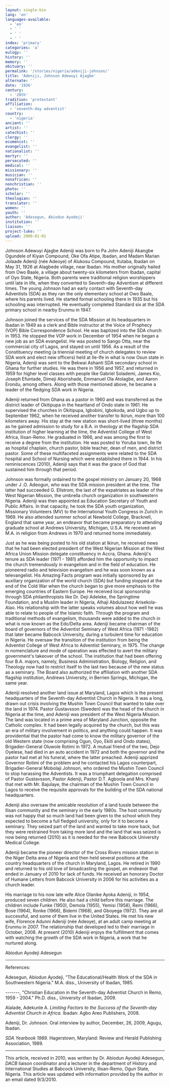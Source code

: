 ```yaml
---
layout: single-bio
lang: 'en'
languages-available:
  - 'en'
  - ' '
  - ' '
  - ' '
index: 'primary'
categories: 'a'
eulogy: ''
history: ''
memory: ''
obituary: ''
permalink: '/stories/nigeria/adeniji-johnson/'
title: 'Adeniji, Johnson Adewuyi Ajagbe'
alternate: ''
date: '1926'
century:
  - '20th'
tradition: 'protestant'
affiliation:
  - 'seventh-day adventist'
country:
  - 'nigeria'
ancient: ''
artist: ''
catechist: ''
clergy: ''
ecumenist: ''
evangelist: ''
nationalist: ''
martyr: ''
persecuted: ''
medical: ''
missionary: ''
musician: ''
nonafrican: ''
nonchristian: ''
photo: ''
scholar: ''
theologian: ''
translator: ''
women: ''
youth: ''
author: 'Adesegun, Abiodun Ayodeji'
institution: ''
liaison: ''
project-luke: ''
upload: 2000-01-01
---
```



Johnson Adewuyi Ajagbe Adeniji was born to Pa John Adeniji Akangbe Ogundele of Kiyan Compound, Oke Ofa Atipe, Ibadan, and Madam Marian Jolaade Adeniji (née Adeoye) of Alukosu Compound, Itutaba, Ibadan on May 31, 1926 at Alagbede village, near Ibadan. His mother originally hailed from Owo Baale, a village about twenty-six kilometers from Ibadan, capital of Oyo State, Nigeria. Both parents were traditional religion worshippers until late in life, when they converted to Seventh-day Adventism at different times. The young Johnson had an early contact with Seventh-day Adventists (SDA) as they ran the only elementary school at Owo Baale, where his parents lived. He started formal schooling there in 1935 but his schooling was interrupted. He eventually completed Standard six at the SDA primary school in nearby Erunmu in 1947.

Johnson joined the services of the SDA Mission at its headquarters in Ibadan in 1949 as a clerk and Bible instructor at the Voice of Prophecy (VOP) Bible Correspondence School. He was baptized into the SDA church in 1953. He stopped the VOP work in December of 1954 when he began a new job as an SDA evangelist. He was posted to Sango Otta, near the commercial city of Lagos, and stayed on until 1956. As a result of the Constituency meeting (a triennial meeting of church delegates to review SDA work and elect new officers) held at Ile-Ife in what is now Osun state in Nigeria, Adeniji was sent to the Bekwai Ashanti SDA secondary school in Ghana for further studies. He was there in 1956 and 1957, and returned in 1959 for higher level classes with people like Gabriel Solademi, James Kio, Joseph Efuntade, Dimeji Aborishade, Emmanuel Ola Atolagbe, and Aaron Erondu, among others. Along with those mentioned above, he became a leader of the fledging SDA work in Nigeria.

Adeniji returned from Ghana as a pastor in 1960 and was transferred as the district leader of Okitipupa in the heartland of Ondo state in 1961. He supervised the churches in Okitipupa, Igbobini, Igbokoda, and Ugbo up to September 1962, when he received another transfer to Ikirun, more than 100 kilometers away. His stay at the new station was short-lived (three months) as he gained admission to study for a B.A. in theology at the flagship SDA institution of higher learning at the time, the Adventist College of West Africa, Ilisan-Remo. He graduated in 1966, and was among the first to receive a degree from the institution. He was posted to Yoruba town, Ile Ife as hospital chaplain, church pastor, bible teacher, dean of men, and district pastor. Some of these multifaceted assignments were related to the SDA hospital and School of Nursing which were established there in 1944. In his reminiscences (2010), Adeniji says that it was the grace of God that sustained him through that period.

Johnson was formally ordained to the gospel ministry on January 20, 1968 under J .O. Adeogun, who was the SDA mission president at the time. The latter had succeeded G. Ellstrom, the last of the expatriates as leader of the West Nigerian Mission, the umbrella church organization in southwestern Nigeria. Adeniji was then appointed as Education Secretary of Youth and Public Affairs. In that capacity, he took the SDA youth organization, Missionary Volunteers (MV) to the International Youth Congress in Zurich in 1969. He also attended summer school at Newbold College, Bracknell, England that same year, an endeavor that became preparatory to attending graduate school at Andrews University, Michigan, U.S.A. He received an M.A. in religion from Andrews in 1970 and returned home immediately.

Just as he was being posted to his old station at Ikirun, he received news that he had been elected president of the West Nigerian Mission at the West Africa Union Mission delegate constituency in Accra, Ghana. Adeniji's tenure as SDA leader (1971 - 1981) afforded him the opportunity to impact the church tremendously in evangelism and in the field of education. He pioneered radio and television evangelism and he was soon known as a televangelist. His Amazing Facts program was initially sponsored by an auxiliary organization of the world church (SDA) but funding stopped at the end of the Cold War when the church began to give more emphasis to the emerging countries of Eastern Europe. He received local sponsorship through SDA philanthropists like Dr. Deji Adeleke, the Springtime Foundation, and a Muslim leader in Nigeria, Alhaji Abdulazeez Arisekola-Alao. His relationship with the latter speaks volumes about how well he was able to relate to people of the Islamic faith. Through the program and traditional methods of evangelism, thousands were added to the church in what is now known as the Edo/Delta area. Adeniji became chairman of the board of governors of the Adventist Seminary of West Africa (1971 -1982) that later became Babcock University, during a turbulent time for education in Nigeria. He oversaw the transition of the institution from being the Adventist College of West Africa to Adventist Seminary, in 1975. The change in nomenclature and mode of operation was effected to avert the military government's takeover of the school. The institution that had been offering four B.A. majors, namely, Business Administration, Biology, Religion, and Theology now had to restrict itself to the last two because of the new status as a seminary. The Board also authorized the affiliation with another SDA flagship institution, Andrews University, in Berrien Springs, Michigan, the same year.

Adeniji resolved another land issue at Maryland, Lagos which is the present headquarters of the Seventh-day Adventist Church in Nigeria. It was a long, drawn out crisis involving the Mushin Town Council that wanted to take over the land in 1974. Pastor Gustavsson (Sweden) was the head of the church in Nigeria at the time, and Adeniji was president of the West Nigeria Mission. The land was located in a prime area of Maryland Junction, opposite the Catholic complex. It had been legally acquired by the church, but this was an era of military involvement in politics, and anything could happen.  It was providential that the pastor had come to know the military governor of the old Western state (now comprising Ogun, Oyo, Ekiti and Ondo states), Brigadier-General Oluwole Rotimi in 1972. A mutual friend of the two, Dejo Oyelese, had died in an auto accident in 1972 and both the governor and the pastor had met at his funeral, where the latter preached. Adeniji apprized Governor Rotimi of the problem and he contacted his Lagos counterpart, Brigadier-General Mobolaji Johnson, who ordered the Mushin Town Council to stop harassing the Adventists. It was a triumphant delegation comprised of Pastor Gustavsson, Pastor Adeniji, Pastor D.T. Agboola and Mrs. Khanji that met with Mr. Bajulaye, the chairman of the Mushin Town Council in Lagos to receive the requisite approvals for the building of the SDA national headquarters.

Adeniji also oversaw the amicable resolution of a land tussle between the Ilisan community and the seminary in the early 1980s. The host community was not happy that so much land had been given to the school which they expected to become a full fledged university, only for it to become a seminary. They seized part of the land and wanted to take more back, but they were restrained from taking more land and the land that was seized is now being returned (2010) as it is needed for the new Babcock University Medical College.

Adeniji became the pioneer director of the Cross Rivers mission station in the Niger Delta area of Nigeria and then held several positions at the country headquarters of the church in Maryland, Lagos. He retired in 1990 and returned to his old love of broadcasting the gospel, an endeavor that ended in January of 2010 for lack of funds. He received an honorary Doctor of Humane Letters from Babcock University in 2006 for his activities as a church leader.

His marriage to his now late wife Alice Olanike Ayoka Adeniji, in 1954, produced seven children. He also had a child before this marriage. The children include Funke (1950), Demola (1955), Yemisi (1958), Remi (1966), Bose (1964), Ronke (1966), Bidemi (1968), and Gboyega (1972). They are all successful, and some of them live in the United States. He met his new wife, Florence Adunni Adeniji (née Adeoye), at an adult camp meeting at Erunmu in 2007. The relationship that developed led to their marriage in October, 2008. At present (2010) Adeniji enjoys the fulfillment that comes with watching the growth of the SDA work in Nigeria, a work that he nurtured along.

Abiodun Ayodeji Adesegun

---

References:

Adesegun, Abiodun Ayodeji, "The Educational/Health Work of the SDA in Southwestern Nigeria." M.A. diss., University of Ibadan, 1985.

-------, "Christian Education in the Seventh-day Adventist Church in Remo, 1959 - 2004." Ph.D. diss., University of Ibadan, 2009.

Alalade, Adekunle A. *Limiting Factors to the Success of the Seventh-day Adventist Church in Africa*. Ibadan: Agbo Areo Publishers, 2008.

Adeniji, Dr. Johnson. Oral interview by author, December, 26, 2009, Agugu, Ibadan.

*SDA Yearbook 1989*. Hagerstown, Maryland: Review and Herald Publishing Association, 1989.

---

This article, received in 2010, was written by Dr. Abiodun Ayodeji Adesegun, *DACB* liaison coordinator and a lecturer in the department of History and International Studies at Babcock University, Ilisan-Remo, Ogun State, Nigeria. This article was updated with information provided by the author in an email dated 9/3/2010.